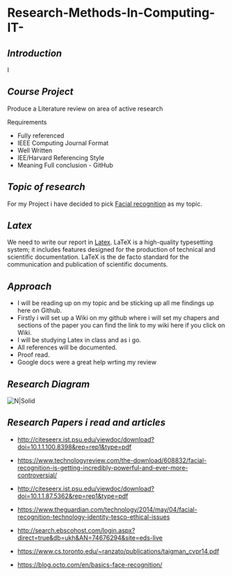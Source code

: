 # Research-Methods-In-Computing-IT-

## **_Introduction_**
I 

## **_Course Project_**
Produce a Literature review on area of active research 

Requirements 
- Fully referenced 
- IEEE Computing Journal Format 
- Well Written
- IEE/Harvard Referencing Style 
- Meaning Full conclusion - GitHub

## **_Topic of research_**
For my Project i have decided to pick [Facial recognition](https://en.wikipedia.org/wiki/Facial_recognition_system) as my topic.

## **_Latex_**

We need to write our report in [Latex](https://www.sharelatex.com/project).
LaTeX is a high-quality typesetting system; it includes features designed for 
the production of technical and scientific documentation. LaTeX is the de facto
standard for the communication and publication of scientific documents. 

## **_Approach_**

- I will be reading up on my topic and be sticking up all me findings up here on Github. 
- Firstly i will set up a Wiki on my github where i will set my chapers and sections of the paper 
you can find the link to my wiki here if you click on Wiki.
- I will be studying Latex in class and as i go.
- All references will be documented.
- Proof read.
- Google docs were a great help wrting my review 

## **_Research Diagram_**
 ![N|Solid](https://cldup.com/opYHcd0r11.jpg)

## **_Research Papers i read and articles_**
- http://citeseerx.ist.psu.edu/viewdoc/download?doi=10.1.1.100.8398&rep=rep1&type=pdf

- https://www.technologyreview.com/the-download/608832/facial-recognition-is-getting-incredibly-powerful-and-ever-more-controversial/

- http://citeseerx.ist.psu.edu/viewdoc/download?doi=10.1.1.87.5362&rep=rep1&type=pdf

- https://www.theguardian.com/technology/2014/may/04/facial-recognition-technology-identity-tesco-ethical-issues

- http://search.ebscohost.com/login.aspx?direct=true&db=ukh&AN=74676294&site=eds-live

- https://www.cs.toronto.edu/~ranzato/publications/taigman_cvpr14.pdf

- https://blog.octo.com/en/basics-face-recognition/
